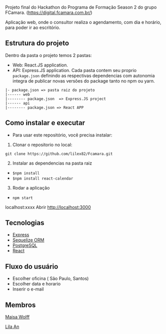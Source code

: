 Projeto final do Hackathon do Programa de Formação Season 2 do grupo FCamara.
(https://digital.fcamara.com.br/)

Aplicação web, onde o consultor realiza o agendamento, com dia e horário, para poder ir ao escritório.

## Estrutura do projeto
Dentro da pasta o projeto temos 2 pastas:
- Web: React.JS application.
- API: Express.JS application.
 Cada pasta contem seu proprio `package.json` definindo as respectivas dependencias com autonomia integra de publicar novas versões do package tanto no npm ou yarn.  
```
|- package.json => pasta raiz do projeto
|------ web
|-------- package.json  => Express.JS project
|------ api
|-------- package.json => React APP
```

## Como instalar e executar 
- Para usar este repositório, você precisa instalar:
1. Clonar o repositorio no local:
```
git clone https://github.com/lilex82/Fcamara.git
```
2. Instalar as dependencias na pasta raiz
-  `$npm install`
-  `$npm install react-calendar `

3. Rodar a aplicação 
-   `npm start`

localhost:xxxx
Abrir [http://localhost:3000](http://localhost:3000)

## Tecnologias

- [Express]("https://expressjs.com")
- [Sequelize ORM]("https://sequelize.org/master/")
- [PostgreSQL]("https://www.postgresql.org/")
- [React]("https://reactjs.org/")

## Fluxo do usuário
- Escolher oficina ( São Paulo, Santos)
- Escolher data e horario
- Inserir o e-mail


## Membros

<a href="https://github.com/maisawr">Maisa Wolff</a>

<a href="https://github.com/lilex82">Lila An</a>